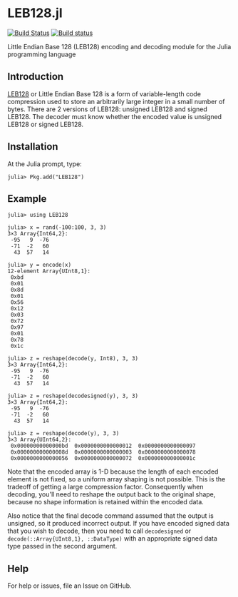 # LEB128.jl

[![Build
Status](https://travis-ci.org/davidssmith/LEB128.jl.svg?branch=master)](https://travis-ci.org/davidssmith/LEB128.jl)
[![Build
status](https://ci.appveyor.com/api/projects/status/cl5rx41s7agopqmb?svg=true)](https://ci.appveyor.com/project/davidssmith/leb128-jl)


Little Endian Base 128 (LEB128) encoding and decoding module for the Julia programming language

## Introduction

[LEB128](https://en.wikipedia.org/wiki/LEB128) or Little Endian Base 128 is a form of variable-length code compression
used to store an arbitrarily large integer in a small number of bytes. There are 2 versions of LEB128: unsigned LEB128 and signed LEB128. The decoder must know whether the
encoded value is unsigned LEB128 or signed LEB128.

## Installation

At the Julia prompt, type:
```
julia> Pkg.add("LEB128")
```


## Example

```
julia> using LEB128

julia> x = rand(-100:100, 3, 3)
3×3 Array{Int64,2}:
 -95   9  -76
 -71  -2   60
  43  57   14

julia> y = encode(x)
12-element Array{UInt8,1}:
 0xbd
 0x01
 0x8d
 0x01
 0x56
 0x12
 0x03
 0x72
 0x97
 0x01
 0x78
 0x1c

julia> z = reshape(decode(y, Int8), 3, 3)
3×3 Array{Int64,2}:
 -95   9  -76
 -71  -2   60
  43  57   14

julia> z = reshape(decodesigned(y), 3, 3)
3×3 Array{Int64,2}:
 -95   9  -76
 -71  -2   60
  43  57   14

julia> z = reshape(decode(y), 3, 3)
3×3 Array{UInt64,2}:
 0x00000000000000bd  0x0000000000000012  0x0000000000000097
 0x000000000000008d  0x0000000000000003  0x0000000000000078
 0x0000000000000056  0x0000000000000072  0x000000000000001c
```

Note that the encoded array is 1-D because the length of each encoded element is not fixed, so a uniform array shaping is not possible.  This is the tradeoff of getting a large compression factor. Consequently when decoding, you'll need to reshape the output back to the original shape, because no shape information is retained within the encoded data.

Also notice that the final decode command assumed that the output is unsigned, so it produced incorrect output. If you have encoded signed data that you wish to decode, then you need to call `decodesigned` or `decode(::Array{UInt8,1}, ::DataType)` with an appropriate signed data type passed in the second argument.

## Help

For help or issues, file an Issue on GitHub.
